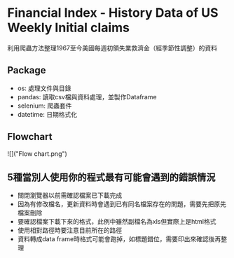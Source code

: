 # Financial Index - History Data of US Weekly Initial claims
利用爬蟲方法整理1967至今美國每週初領失業救濟金（經季節性調整）的資料

## Package
- os: 處理文件與目錄
- pandas: 讀取csv檔與資料處理，並製作Dataframe
- selenium: 爬蟲套件
- datetime: 日期格式化

## Flowchart
![]("Flow chart.png")

## 5種當別人使用你的程式最有可能會遇到的錯誤情況
- 關閉瀏覽器以前需確認檔案已下載完成
- 因為有修改檔名，更新資料時會遇到已有同名檔案存在的問題，需要先把原先檔案刪除
- 要確認檔案下載下來的格式，此例中雖然副檔名為xls但實際上是html格式
- 使用相對路徑時要注意目前所在的路徑
- 資料轉成data frame時格式可能會跑掉，如標題錯位，需要印出來確認後再整理
